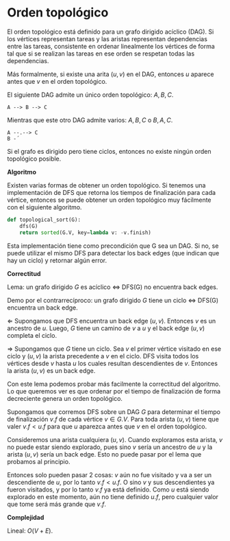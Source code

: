 # Orden topológico

El orden topológico está definido para un grafo dirigido acíclico (DAG). Si los vértices representan tareas y las aristas representan dependencias entre las tareas, consistente en ordenar linealmente los vértices de forma tal que si se realizan las tareas en ese orden se respetan todas las dependencias.

Más formalmente, si existe una arita $(u, v)$ en el DAG, entonces $u$ aparece antes que $v$ en el orden topológico.

El siguiente DAG admite un único orden topológico: $A, B, C$.

```
A --> B --> C
```

Mientras que este otro DAG admite varios: $A, B, C$ o $B, A, C$.

```
A --.--> C
B -´
```

Si el grafo es dirigido pero tiene ciclos, entonces no existe ningún orden topológico posible.

**Algoritmo**

Existen varias formas de obtener un orden topológico. Si tenemos una implementación de DFS que retorna los tiempos de finalización para cada vértice, entonces se puede obtener un orden topológico muy fácilmente con el siguiente algoritmo.

```python
def topological_sort(G):
    dfs(G)
    return sorted(G.V, key=lambda v: -v.finish)
```

Esta implementación tiene como precondición que G sea un DAG. Si no, se puede utilizar el mismo DFS para detectar los back edges (que indican que hay un ciclo) y retornar algún error.

**Correctitud**

Lema: un grafo dirigido $G$ es acíclico $\iff$ DFS(G) no encuentra back edges.

Demo por el contrarrecíproco: un grafo dirigido $G$ tiene un ciclo $\iff$ DFS(G) encuentra un back edge.

$\Leftarrow$ Supongamos que DFS encuentra un back edge $(u, v)$. Entonces $v$ es un ancestro de $u$. Luego, $G$ tiene un camino de $v$ a $u$ y el back edge $(u, v)$ completa el ciclo.

$\Rightarrow$ Supongamos que $G$ tiene un ciclo. Sea $v$ el primer vértice visitado en ese ciclo y $(u, v)$ la arista precedente a $v$ en el ciclo. DFS visita todos los vértices desde $v$ hasta $u$ los cuales resultan descendientes de $v$. Entonces la arista $(u,v)$ es un back edge.

Con este lema podemos probar más facilmente la correctitud del algoritmo. Lo que queremos ver es que ordenar por el tiempo de finalización de forma decreciente genera un orden topológico.

Supongamos que corremos DFS sobre un DAG $G$ para determinar el tiempo de finalización $v.f$ de cada vértice $v \in G.V$. Para toda arista $(u,v)$ tiene que valer $v.f < u.f$ para que $u$ aparezca antes que $v$ en el orden topológico.

Consideremos una arista cualquiera $(u,v)$. Cuando exploramos esta arista, $v$ no puede estar siendo explorado, pues sino $v$ sería un ancestro de $u$ y la arista $(u,v)$ sería un back edge. Esto no puede pasar por el lema que probamos al principio.

Entonces solo pueden pasar 2 cosas: $v$ aún no fue visitado y va a ser un descendiente de $u$, por lo tanto $v.f < u.f$. O sino $v$ y sus descendientes ya fueron visitados, y por lo tanto $v.f$ ya está definido. Como $u$ está siendo explorado en este momento, aún no tiene definido $u.f$, pero cualquier valor que tome será más grande que $v.f$.

**Complejidad**

Lineal: $O(V + E)$.
